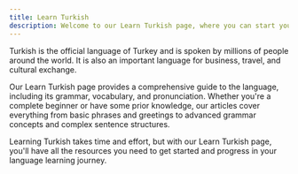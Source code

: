 ```yaml
---
title: Learn Turkish
description: Welcome to our Learn Turkish page, where you can start your journey to mastering this fascinating and vibrant language!
---
```


Turkish is the official language of Turkey and is spoken by millions of people around the world. It is also an important language for business, travel, and cultural exchange.

Our Learn Turkish page provides a comprehensive guide to the language, including its grammar, vocabulary, and pronunciation. Whether you're a complete beginner or have some prior knowledge, our articles cover everything from basic phrases and greetings to advanced grammar concepts and complex sentence structures.

Learning Turkish takes time and effort, but with our Learn Turkish page, you'll have all the resources you need to get started and progress in your language learning journey.